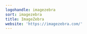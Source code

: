 ```yaml
---
logohandle: imagezebra
sort: imagezebra
title: ImageZebra
website: 'https://imagezebra.com/'
---
```


